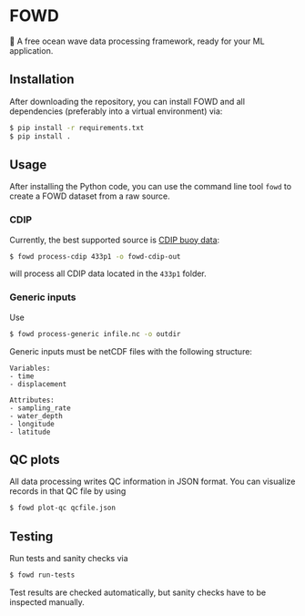 # FOWD
:ocean: A free ocean wave data processing framework, ready for your ML application.

## Installation

After downloading the repository, you can install FOWD and all dependencies (preferably into a virtual environment) via:

```bash
$ pip install -r requirements.txt
$ pip install .
```

## Usage

After installing the Python code, you can use the command line tool `fowd` to create a FOWD dataset from a raw source.

### CDIP

Currently, the best supported source is [CDIP buoy data](https://cdip.ucsd.edu/):

```bash
$ fowd process-cdip 433p1 -o fowd-cdip-out
```

will process all CDIP data located in the `433p1` folder.

### Generic inputs

Use

```bash
$ fowd process-generic infile.nc -o outdir
```

Generic inputs must be netCDF files with the following structure:

```
Variables:
- time
- displacement

Attributes:
- sampling_rate
- water_depth
- longitude
- latitude
```

## QC plots

All data processing writes QC information in JSON format. You can visualize records in that QC file by using

```bash
$ fowd plot-qc qcfile.json
```

## Testing

Run tests and sanity checks via

```bash
$ fowd run-tests
```

Test results are checked automatically, but sanity checks have to be inspected manually.
